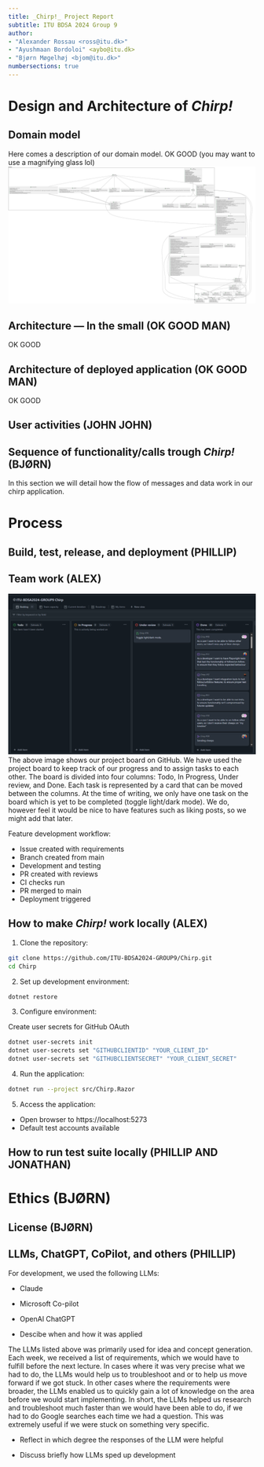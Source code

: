 ```yaml
---
title: _Chirp!_ Project Report
subtitle: ITU BDSA 2024 Group 9
author:
- "Alexander Rossau <ross@itu.dk>"
- "Ayushmaan Bordoloi" <aybo@itu.dk>
- "Bjørn Møgelhøj <bjom@itu.dk>"
numbersections: true
---
```


# Design and Architecture of _Chirp!_

## Domain model

Here comes a description of our domain model.
OK GOOD
(you may want to use a magnifying glass lol)
![Illustration of the _Chirp!_ data model as UML class diagram.](images/include.svg)

## Architecture — In the small (OK GOOD MAN)
OK GOOD

## Architecture of deployed application (OK GOOD MAN)
OK GOOD

## User activities (JOHN JOHN)

## Sequence of functionality/calls trough _Chirp!_ (BJØRN)
In this section we will detail how the flow of messages and data work in our chirp application.


# Process

## Build, test, release, and deployment (PHILLIP)

## Team work (ALEX)
![Project board](images/board.png)
The above image shows our project board on GitHub. We have used the project board to keep track of our progress and to assign tasks to each other.
The board is divided into four columns: Todo, In Progress, Under review, and Done. Each task is represented by a card that can be moved between the columns.
At the time of writing, we only have one task on the board which is yet to be completed (toggle light/dark mode). We do, however feel it would be nice to have features such as liking posts, so we might add that later.

Feature development workflow:

- Issue created with requirements
- Branch created from main
- Development and testing
- PR created with reviews
- CI checks run
- PR merged to main
- Deployment triggered

## How to make _Chirp!_ work locally (ALEX)

1. Clone the repository:

```bash
git clone https://github.com/ITU-BDSA2024-GROUP9/Chirp.git
cd Chirp
```

2. Set up development environment:

```bash
dotnet restore
```

3. Configure environment:

Create user secrets for GitHub OAuth
```bash
dotnet user-secrets init
dotnet user-secrets set "GITHUBCLIENTID" "YOUR_CLIENT_ID"
dotnet user-secrets set "GITHUBCLIENTSECRET" "YOUR_CLIENT_SECRET"
```

4. Run the application:


```bash
dotnet run --project src/Chirp.Razor
```

5. Access the application:

- Open browser to https://localhost:5273
- Default test accounts available

## How to run test suite locally (PHILLIP AND JONATHAN)

# Ethics (BJØRN)

## License (BJØRN)

## LLMs, ChatGPT, CoPilot, and others (PHILLIP)

For development, we used the following LLMs:
- Claude
- Microsoft Co-pilot
- OpenAI ChatGPT

- Descibe when and how it was applied

The LLMs listed above was primarily used for idea and concept generation. Each week, we received a list of requirements,
which we would have to fulfill before the next lecture. In cases where it was very precise what we had to do, the LLMs
would help us to troubleshoot and or to help us move forward if we got stuck. In other cases where the requirements were
broader, the LLMs enabled us to quickly gain a lot of knowledge on the area before we would start implementing. In short,
the LLMs helped us research and troubleshoot much faster than we would have been able to do, if we had to do Google searches
each time we had a question. This was extremely useful if we were stuck on something very specific.

- Reflect in which degree the responses of the LLM were helpful



- Discuss briefly how LLMs sped up development
